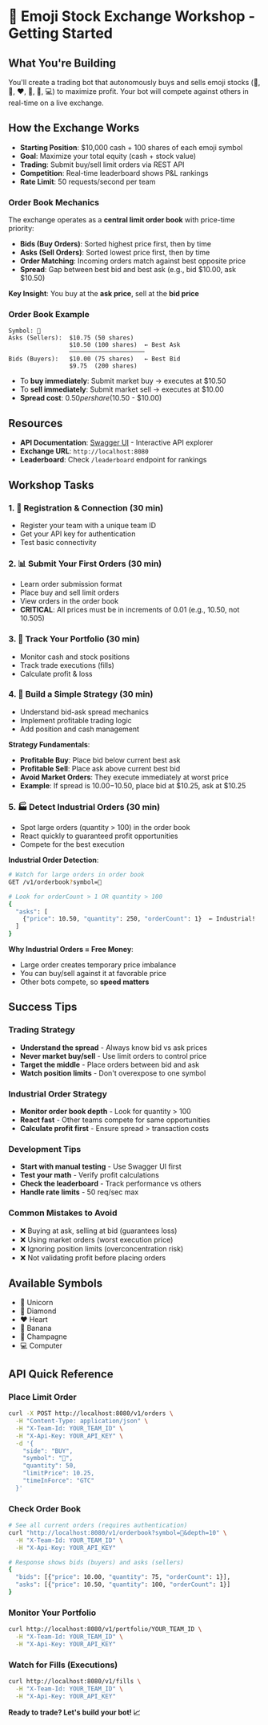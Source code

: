 # 🚀 Emoji Stock Exchange Workshop - Getting Started

## What You're Building

You'll create a trading bot that autonomously buys and sells emoji stocks (🦄, 💎, ❤️, 🍌, 🍾, 💻) to maximize profit. Your bot will compete against others in real-time on a live exchange.

## How the Exchange Works

- **Starting Position**: $10,000 cash + 100 shares of each emoji symbol
- **Goal**: Maximize your total equity (cash + stock value)
- **Trading**: Submit buy/sell limit orders via REST API
- **Competition**: Real-time leaderboard shows P&L rankings
- **Rate Limit**: 50 requests/second per team

### Order Book Mechanics

The exchange operates as a **central limit order book** with price-time priority:

- **Bids (Buy Orders)**: Sorted highest price first, then by time
- **Asks (Sell Orders)**: Sorted lowest price first, then by time  
- **Order Matching**: Incoming orders match against best opposite price
- **Spread**: Gap between best bid and best ask (e.g., bid $10.00, ask $10.50)

**Key Insight**: You buy at the **ask price**, sell at the **bid price**

### Order Book Example
```
Symbol: 🦄
Asks (Sellers):  $10.75 (50 shares)
                 $10.50 (100 shares)  ← Best Ask
                 ─────────────────────
Bids (Buyers):   $10.00 (75 shares)   ← Best Bid
                 $9.75  (200 shares)
```

- To **buy immediately**: Submit market buy → executes at $10.50
- To **sell immediately**: Submit market sell → executes at $10.00
- **Spread cost**: $0.50 per share ($10.50 - $10.00)

## Resources

- **API Documentation**: [Swagger UI](http://localhost:8080/docs) - Interactive API explorer
- **Exchange URL**: `http://localhost:8080`
- **Leaderboard**: Check `/leaderboard` endpoint for rankings

## Workshop Tasks

### 1. 🔌 **Registration & Connection** (30 min)
- Register your team with a unique team ID
- Get your API key for authentication
- Test basic connectivity

### 2. 📊 **Submit Your First Orders** (30 min)
- Learn order submission format
- Place buy and sell limit orders
- View orders in the order book
- **CRITICAL**: All prices must be in increments of 0.01 (e.g., 10.50, not 10.505)

### 3. 💼 **Track Your Portfolio** (30 min)
- Monitor cash and stock positions
- Track trade executions (fills)
- Calculate profit & loss

### 4. 🎯 **Build a Simple Strategy** (30 min)
- Understand bid-ask spread mechanics
- Implement profitable trading logic
- Add position and cash management

**Strategy Fundamentals**:
- **Profitable Buy**: Place bid below current best ask
- **Profitable Sell**: Place ask above current best bid
- **Avoid Market Orders**: They execute immediately at worst price
- **Example**: If spread is $10.00-$10.50, place bid at $10.25, ask at $10.25

### 5. 🏭 **Detect Industrial Orders** (30 min)
- Spot large orders (quantity > 100) in the order book
- React quickly to guaranteed profit opportunities
- Compete for the best execution

**Industrial Order Detection**:
```bash
# Watch for large orders in order book
GET /v1/orderbook?symbol=🦄

# Look for orderCount > 1 OR quantity > 100
{
  "asks": [
    {"price": 10.50, "quantity": 250, "orderCount": 1}  ← Industrial!
  ]
}
```

**Why Industrial Orders = Free Money**:
- Large order creates temporary price imbalance
- You can buy/sell against it at favorable price
- Other bots compete, so **speed matters**

## Success Tips

### Trading Strategy
- **Understand the spread** - Always know bid vs ask prices
- **Never market buy/sell** - Use limit orders to control price
- **Target the middle** - Place orders between bid and ask
- **Watch position limits** - Don't overexpose to one symbol

### Industrial Order Strategy  
- **Monitor order book depth** - Look for quantity > 100
- **React fast** - Other teams compete for same opportunities
- **Calculate profit first** - Ensure spread > transaction costs

### Development Tips
- **Start with manual testing** - Use Swagger UI first
- **Test your math** - Verify profit calculations
- **Check the leaderboard** - Track performance vs others
- **Handle rate limits** - 50 req/sec max

### Common Mistakes to Avoid
- ❌ Buying at ask, selling at bid (guarantees loss)
- ❌ Using market orders (worst execution price)
- ❌ Ignoring position limits (overconcentration risk)
- ❌ Not validating profit before placing orders

## Available Symbols
- 🦄 Unicorn
- 💎 Diamond  
- ❤️ Heart
- 🍌 Banana
- 🍾 Champagne
- 💻 Computer

## API Quick Reference

### Place Limit Order
```bash
curl -X POST http://localhost:8080/v1/orders \
  -H "Content-Type: application/json" \
  -H "X-Team-Id: YOUR_TEAM_ID" \
  -H "X-Api-Key: YOUR_API_KEY" \
  -d '{
    "side": "BUY",
    "symbol": "🦄", 
    "quantity": 50,
    "limitPrice": 10.25,
    "timeInForce": "GTC"
  }'
```

### Check Order Book
```bash
# See all current orders (requires authentication)
curl "http://localhost:8080/v1/orderbook?symbol=🦄&depth=10" \
  -H "X-Team-Id: YOUR_TEAM_ID" \
  -H "X-Api-Key: YOUR_API_KEY"

# Response shows bids (buyers) and asks (sellers)
{
  "bids": [{"price": 10.00, "quantity": 75, "orderCount": 1}],
  "asks": [{"price": 10.50, "quantity": 100, "orderCount": 1}]
}
```

### Monitor Your Portfolio
```bash
curl http://localhost:8080/v1/portfolio/YOUR_TEAM_ID \
  -H "X-Team-Id: YOUR_TEAM_ID" \
  -H "X-Api-Key: YOUR_API_KEY"
```

### Watch for Fills (Executions)
```bash
curl http://localhost:8080/v1/fills \
  -H "X-Team-Id: YOUR_TEAM_ID" \
  -H "X-Api-Key: YOUR_API_KEY"
```

**Ready to trade? Let's build your bot! 📈**